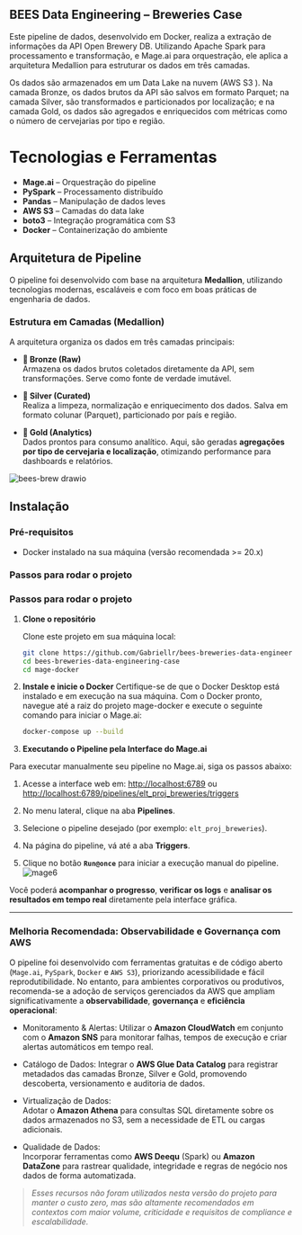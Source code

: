 ## BEES Data Engineering – Breweries Case

Este pipeline de dados, desenvolvido em Docker, realiza a extração de informações da API Open Brewery DB. Utilizando Apache Spark para processamento e transformação, e Mage.ai para orquestração, ele aplica a arquitetura Medallion para estruturar os dados em três camadas.

Os dados são armazenados em um Data Lake na nuvem (AWS S3 ). Na camada Bronze, os dados brutos da API são salvos em formato Parquet; na camada Silver, são transformados e particionados por localização; e na camada Gold, os dados são agregados e enriquecidos com métricas como o número de cervejarias por tipo e região.

# Tecnologias e Ferramentas

- **Mage.ai** – Orquestração do pipeline  
- **PySpark** – Processamento distribuído  
- **Pandas** – Manipulação de dados leves  
- **AWS S3** – Camadas do data lake  
- **boto3** – Integração programática com S3  
- **Docker** – Containerização do ambiente  
    
 ##  Arquitetura de Pipeline

O pipeline foi desenvolvido com base na arquitetura **Medallion**, utilizando tecnologias modernas, escaláveis e com foco em boas práticas de engenharia de dados.

###  Estrutura em Camadas (Medallion)

A arquitetura organiza os dados em três camadas principais:

- **🔹 Bronze (Raw)**  
  Armazena os dados brutos coletados diretamente da API, sem transformações. Serve como fonte de verdade imutável.

- **🔸 Silver (Curated)**  
  Realiza a limpeza, normalização e enriquecimento dos dados. Salva em formato colunar (Parquet), particionado por país e região.

- **🥇 Gold (Analytics)**  
  Dados prontos para consumo analítico. Aqui, são geradas **agregações por tipo de cervejaria e localização**, otimizando performance para dashboards e relatórios.

![bees-brew drawio](https://github.com/user-attachments/assets/30379ef6-8a66-4e1f-bc69-9505c81358cc)

## Instalação

### Pré-requisitos

- Docker instalado na sua máquina (versão recomendada >= 20.x)

### Passos para rodar o projeto

### Passos para rodar o projeto

1. **Clone o repositório**

   Clone este projeto em sua máquina local:

   ```bash
   git clone https://github.com/Gabriellr/bees-breweries-data-engineering-case.git
   cd bees-breweries-data-engineering-case
   cd mage-docker

2. **Instale e inicie o Docker**
   Certifique-se de que o Docker Desktop está instalado e em execução na sua máquina.
Com o Docker pronto, navegue até a raiz do projeto mage-docker e execute o seguinte comando para iniciar o Mage.ai:

   ```bash
   docker-compose up --build

 3. **Executando o Pipeline pela Interface do Mage.ai**

Para executar manualmente seu pipeline no Mage.ai, siga os passos abaixo:

  1. Acesse a interface web em: [http://localhost:6789](http://localhost:6789) ou [http://localhost:6789/pipelines/elt_proj_breweries/triggers](http://localhost:6789/pipelines/elt_proj_breweries/triggers) 

  2. No menu lateral, clique na aba **Pipelines**.

  3. Selecione o pipeline desejado (por exemplo: `elt_proj_breweries`).

  4. Na página do pipeline, vá até a aba **Triggers**.

  5. Clique no botão **`Run@once`** para iniciar a execução manual do pipeline.
![mage6](https://github.com/user-attachments/assets/6a29ce5c-736d-4517-9004-7835fe192dff)



Você poderá **acompanhar o progresso**, **verificar os logs** e **analisar os resultados em tempo real** diretamente pela interface gráfica.

---
### Melhoria Recomendada: Observabilidade e Governança com AWS

O pipeline foi desenvolvido com ferramentas gratuitas e de código aberto (`Mage.ai`, `PySpark`, `Docker` e `AWS S3`), priorizando acessibilidade e fácil reprodutibilidade. No entanto, para ambientes corporativos ou produtivos, recomenda-se a adoção de serviços gerenciados da AWS que ampliam significativamente a **observabilidade**, **governança** e **eficiência operacional**:

- Monitoramento & Alertas:
  Utilizar o **Amazon CloudWatch** em conjunto com o **Amazon SNS** para monitorar falhas, tempos de execução e criar alertas automáticos em tempo real.

- Catálogo de Dados:
  Integrar o **AWS Glue Data Catalog** para registrar metadados das camadas Bronze, Silver e Gold, promovendo descoberta, versionamento e auditoria de dados.

- Virtualização de Dados:  
  Adotar o **Amazon Athena** para consultas SQL diretamente sobre os dados armazenados no S3, sem a necessidade de ETL ou cargas adicionais.

- Qualidade de Dados:  
  Incorporar ferramentas como **AWS Deequ** (Spark) ou **Amazon DataZone** para rastrear qualidade, integridade e regras de negócio nos dados de forma automatizada.
  
> *Esses recursos não foram utilizados nesta versão do projeto para manter o custo zero, mas são altamente recomendados em contextos com maior volume, criticidade e requisitos de compliance e escalabilidade.*
